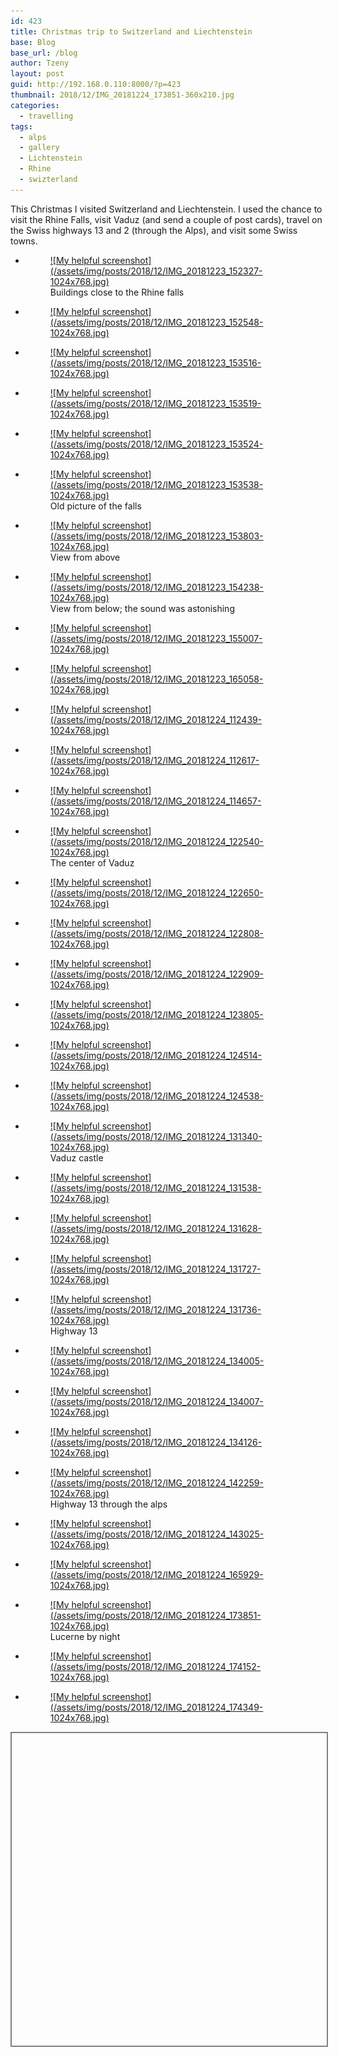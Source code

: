 ```yaml
---
id: 423
title: Christmas trip to Switzerland and Liechtenstein
base: Blog
base_url: /blog
author: Tzeny
layout: post
guid: http://192.168.0.110:8000/?p=423
thumbnail: 2018/12/IMG_20181224_173851-360x210.jpg
categories:
  - travelling
tags:
  - alps
  - gallery
  - Lichtenstein
  - Rhine
  - swizterland
---
```

This Christmas I visited Switzerland and Liechtenstein. I used the chance to visit the Rhine Falls, visit Vaduz (and send a couple of post cards), travel on the Swiss highways 13 and 2 (through the Alps), and visit some Swiss towns.

<ul class="wp-block-gallery columns-3 is-cropped">
  <li class="blocks-gallery-item">
    <figure><a href="https://tzeny.com/wp-content/uploads/2018/12/IMG_20181223_152327-1024x768.jpg" data-rel="lightbox-image-0" data-rl_title="" data-rl_caption="" title="">![My helpful screenshot](/assets/img/posts/2018/12/IMG_20181223_152327-1024x768.jpg)</a><figcaption>Buildings close to the Rhine falls</figcaption></figure>
  </li>
  <li class="blocks-gallery-item">
    <figure><a href="https://tzeny.com/wp-content/uploads/2018/12/IMG_20181223_152548-1024x768.jpg" data-rel="lightbox-image-1" data-rl_title="" data-rl_caption="" title="">![My helpful screenshot](/assets/img/posts/2018/12/IMG_20181223_152548-1024x768.jpg)</a></figure>
  </li>
  <li class="blocks-gallery-item">
    <figure><a href="https://tzeny.com/wp-content/uploads/2018/12/IMG_20181223_153516-1024x768.jpg" data-rel="lightbox-image-2" data-rl_title="" data-rl_caption="" title="">![My helpful screenshot](/assets/img/posts/2018/12/IMG_20181223_153516-1024x768.jpg)</a></figure>
  </li>
  <li class="blocks-gallery-item">
    <figure><a href="https://tzeny.com/wp-content/uploads/2018/12/IMG_20181223_153519-1024x768.jpg" data-rel="lightbox-image-3" data-rl_title="" data-rl_caption="" title="">![My helpful screenshot](/assets/img/posts/2018/12/IMG_20181223_153519-1024x768.jpg)</a></figure>
  </li>
  <li class="blocks-gallery-item">
    <figure><a href="https://tzeny.com/wp-content/uploads/2018/12/IMG_20181223_153524-1024x768.jpg" data-rel="lightbox-image-4" data-rl_title="" data-rl_caption="" title="">![My helpful screenshot](/assets/img/posts/2018/12/IMG_20181223_153524-1024x768.jpg)</a></figure>
  </li>
  <li class="blocks-gallery-item">
    <figure><a href="https://tzeny.com/wp-content/uploads/2018/12/IMG_20181223_153538-1024x768.jpg" data-rel="lightbox-image-5" data-rl_title="" data-rl_caption="" title="">![My helpful screenshot](/assets/img/posts/2018/12/IMG_20181223_153538-1024x768.jpg)</a><figcaption>Old picture of the falls</figcaption></figure>
  </li>
  <li class="blocks-gallery-item">
    <figure><a href="https://tzeny.com/wp-content/uploads/2018/12/IMG_20181223_153803-1024x768.jpg" data-rel="lightbox-image-6" data-rl_title="" data-rl_caption="" title="">![My helpful screenshot](/assets/img/posts/2018/12/IMG_20181223_153803-1024x768.jpg)</a><figcaption>View from above</figcaption></figure>
  </li>
  <li class="blocks-gallery-item">
    <figure><a href="https://tzeny.com/wp-content/uploads/2018/12/IMG_20181223_154238-1024x768.jpg" data-rel="lightbox-image-7" data-rl_title="" data-rl_caption="" title="">![My helpful screenshot](/assets/img/posts/2018/12/IMG_20181223_154238-1024x768.jpg)</a><figcaption>View from below; the sound was astonishing</figcaption></figure>
  </li>
  <li class="blocks-gallery-item">
    <figure><a href="https://tzeny.com/wp-content/uploads/2018/12/IMG_20181223_155007-1024x768.jpg" data-rel="lightbox-image-8" data-rl_title="" data-rl_caption="" title="">![My helpful screenshot](/assets/img/posts/2018/12/IMG_20181223_155007-1024x768.jpg)</a></figure>
  </li>
  <li class="blocks-gallery-item">
    <figure><a href="https://tzeny.com/wp-content/uploads/2018/12/IMG_20181223_165058-1024x768.jpg" data-rel="lightbox-image-9" data-rl_title="" data-rl_caption="" title="">![My helpful screenshot](/assets/img/posts/2018/12/IMG_20181223_165058-1024x768.jpg)</a></figure>
  </li>
  <li class="blocks-gallery-item">
    <figure><a href="https://tzeny.com/wp-content/uploads/2018/12/IMG_20181224_112439-1024x768.jpg" data-rel="lightbox-image-10" data-rl_title="" data-rl_caption="" title="">![My helpful screenshot](/assets/img/posts/2018/12/IMG_20181224_112439-1024x768.jpg)</a></figure>
  </li>
  <li class="blocks-gallery-item">
    <figure><a href="https://tzeny.com/wp-content/uploads/2018/12/IMG_20181224_112617-1024x768.jpg" data-rel="lightbox-image-11" data-rl_title="" data-rl_caption="" title="">![My helpful screenshot](/assets/img/posts/2018/12/IMG_20181224_112617-1024x768.jpg)</a></figure>
  </li>
  <li class="blocks-gallery-item">
    <figure><a href="https://tzeny.com/wp-content/uploads/2018/12/IMG_20181224_114657-1024x768.jpg" data-rel="lightbox-image-12" data-rl_title="" data-rl_caption="" title="">![My helpful screenshot](/assets/img/posts/2018/12/IMG_20181224_114657-1024x768.jpg)</a></figure>
  </li>
  <li class="blocks-gallery-item">
    <figure><a href="https://tzeny.com/wp-content/uploads/2018/12/IMG_20181224_122540-1024x768.jpg" data-rel="lightbox-image-13" data-rl_title="" data-rl_caption="" title="">![My helpful screenshot](/assets/img/posts/2018/12/IMG_20181224_122540-1024x768.jpg)</a><figcaption>The center of Vaduz</figcaption></figure>
  </li>
  <li class="blocks-gallery-item">
    <figure><a href="https://tzeny.com/wp-content/uploads/2018/12/IMG_20181224_122650-1024x768.jpg" data-rel="lightbox-image-14" data-rl_title="" data-rl_caption="" title="">![My helpful screenshot](/assets/img/posts/2018/12/IMG_20181224_122650-1024x768.jpg)</a></figure>
  </li>
  <li class="blocks-gallery-item">
    <figure><a href="https://tzeny.com/wp-content/uploads/2018/12/IMG_20181224_122808-1024x768.jpg" data-rel="lightbox-image-15" data-rl_title="" data-rl_caption="" title="">![My helpful screenshot](/assets/img/posts/2018/12/IMG_20181224_122808-1024x768.jpg)</a></figure>
  </li>
  <li class="blocks-gallery-item">
    <figure><a href="https://tzeny.com/wp-content/uploads/2018/12/IMG_20181224_122909-1024x768.jpg" data-rel="lightbox-image-16" data-rl_title="" data-rl_caption="" title="">![My helpful screenshot](/assets/img/posts/2018/12/IMG_20181224_122909-1024x768.jpg)</a></figure>
  </li>
  <li class="blocks-gallery-item">
    <figure><a href="https://tzeny.com/wp-content/uploads/2018/12/IMG_20181224_123805-1024x768.jpg" data-rel="lightbox-image-17" data-rl_title="" data-rl_caption="" title="">![My helpful screenshot](/assets/img/posts/2018/12/IMG_20181224_123805-1024x768.jpg)</a></figure>
  </li>
  <li class="blocks-gallery-item">
    <figure><a href="https://tzeny.com/wp-content/uploads/2018/12/IMG_20181224_124514-1024x768.jpg" data-rel="lightbox-image-18" data-rl_title="" data-rl_caption="" title="">![My helpful screenshot](/assets/img/posts/2018/12/IMG_20181224_124514-1024x768.jpg)</a></figure>
  </li>
  <li class="blocks-gallery-item">
    <figure><a href="https://tzeny.com/wp-content/uploads/2018/12/IMG_20181224_124538-1024x768.jpg" data-rel="lightbox-image-19" data-rl_title="" data-rl_caption="" title="">![My helpful screenshot](/assets/img/posts/2018/12/IMG_20181224_124538-1024x768.jpg)</a></figure>
  </li>
  <li class="blocks-gallery-item">
    <figure><a href="https://tzeny.com/wp-content/uploads/2018/12/IMG_20181224_131340-1024x768.jpg" data-rel="lightbox-image-20" data-rl_title="" data-rl_caption="" title="">![My helpful screenshot](/assets/img/posts/2018/12/IMG_20181224_131340-1024x768.jpg)</a><figcaption>Vaduz castle</figcaption></figure>
  </li>
  <li class="blocks-gallery-item">
    <figure><a href="https://tzeny.com/wp-content/uploads/2018/12/IMG_20181224_131538-1024x768.jpg" data-rel="lightbox-image-21" data-rl_title="" data-rl_caption="" title="">![My helpful screenshot](/assets/img/posts/2018/12/IMG_20181224_131538-1024x768.jpg)</a></figure>
  </li>
  <li class="blocks-gallery-item">
    <figure><a href="https://tzeny.com/wp-content/uploads/2018/12/IMG_20181224_131628-1024x768.jpg" data-rel="lightbox-image-22" data-rl_title="" data-rl_caption="" title="">![My helpful screenshot](/assets/img/posts/2018/12/IMG_20181224_131628-1024x768.jpg)</a></figure>
  </li>
  <li class="blocks-gallery-item">
    <figure><a href="https://tzeny.com/wp-content/uploads/2018/12/IMG_20181224_131727-1024x768.jpg" data-rel="lightbox-image-23" data-rl_title="" data-rl_caption="" title="">![My helpful screenshot](/assets/img/posts/2018/12/IMG_20181224_131727-1024x768.jpg)</a></figure>
  </li>
  <li class="blocks-gallery-item">
    <figure><a href="https://tzeny.com/wp-content/uploads/2018/12/IMG_20181224_131736-1024x768.jpg" data-rel="lightbox-image-24" data-rl_title="" data-rl_caption="" title="">![My helpful screenshot](/assets/img/posts/2018/12/IMG_20181224_131736-1024x768.jpg)</a><figcaption>Highway 13</figcaption></figure>
  </li>
  <li class="blocks-gallery-item">
    <figure><a href="https://tzeny.com/wp-content/uploads/2018/12/IMG_20181224_134005-1024x768.jpg" data-rel="lightbox-image-25" data-rl_title="" data-rl_caption="" title="">![My helpful screenshot](/assets/img/posts/2018/12/IMG_20181224_134005-1024x768.jpg)</a></figure>
  </li>
  <li class="blocks-gallery-item">
    <figure><a href="https://tzeny.com/wp-content/uploads/2018/12/IMG_20181224_134007-1024x768.jpg" data-rel="lightbox-image-26" data-rl_title="" data-rl_caption="" title="">![My helpful screenshot](/assets/img/posts/2018/12/IMG_20181224_134007-1024x768.jpg)</a></figure>
  </li>
  <li class="blocks-gallery-item">
    <figure><a href="https://tzeny.com/wp-content/uploads/2018/12/IMG_20181224_134126-1024x768.jpg" data-rel="lightbox-image-27" data-rl_title="" data-rl_caption="" title="">![My helpful screenshot](/assets/img/posts/2018/12/IMG_20181224_134126-1024x768.jpg)</a></figure>
  </li>
  <li class="blocks-gallery-item">
    <figure><a href="https://tzeny.com/wp-content/uploads/2018/12/IMG_20181224_142259-1024x768.jpg" data-rel="lightbox-image-28" data-rl_title="" data-rl_caption="" title="">![My helpful screenshot](/assets/img/posts/2018/12/IMG_20181224_142259-1024x768.jpg)</a><figcaption>Highway 13 through the alps</figcaption></figure>
  </li>
  <li class="blocks-gallery-item">
    <figure><a href="https://tzeny.com/wp-content/uploads/2018/12/IMG_20181224_143025-1024x768.jpg" data-rel="lightbox-image-29" data-rl_title="" data-rl_caption="" title="">![My helpful screenshot](/assets/img/posts/2018/12/IMG_20181224_143025-1024x768.jpg)</a></figure>
  </li>
  <li class="blocks-gallery-item">
    <figure><a href="https://tzeny.com/wp-content/uploads/2018/12/IMG_20181224_165929-1024x768.jpg" data-rel="lightbox-image-30" data-rl_title="" data-rl_caption="" title="">![My helpful screenshot](/assets/img/posts/2018/12/IMG_20181224_165929-1024x768.jpg)</a></figure>
  </li>
  <li class="blocks-gallery-item">
    <figure><a href="https://tzeny.com/wp-content/uploads/2018/12/IMG_20181224_173851-1024x768.jpg" data-rel="lightbox-image-31" data-rl_title="" data-rl_caption="" title="">![My helpful screenshot](/assets/img/posts/2018/12/IMG_20181224_173851-1024x768.jpg)</a><figcaption>Lucerne by night</figcaption></figure>
  </li>
  <li class="blocks-gallery-item">
    <figure><a href="https://tzeny.com/wp-content/uploads/2018/12/IMG_20181224_174152-1024x768.jpg" data-rel="lightbox-image-32" data-rl_title="" data-rl_caption="" title="">![My helpful screenshot](/assets/img/posts/2018/12/IMG_20181224_174152-1024x768.jpg)</a></figure>
  </li>
  <li class="blocks-gallery-item">
    <figure><a href="https://tzeny.com/wp-content/uploads/2018/12/IMG_20181224_174349-1024x768.jpg" data-rel="lightbox-image-33" data-rl_title="" data-rl_caption="" title="">![My helpful screenshot](/assets/img/posts/2018/12/IMG_20181224_174349-1024x768.jpg)</a></figure>
  </li>
</ul><div id="map\_ol3js\_2" class="map undefined" data-map\_name="undefined" data-map="map\_ol3js_2" style="width:100%; height:500px; overflow:hidden;border:2px solid grey;" > 

<div id="map_ol3js_2_popup" class="ol-popup" >
  <a href="#" id="map_ol3js_2_popup-closer" class="ol-popup-closer"></a> 
  
  <div id="map_ol3js_2_popup-content" >
  </div>
</div></div> 

<link rel="stylesheet" href="http://tzeny.com/wp-content/plugins/osm/js/OL/6.1.1/css/ol.css" type="text/css" />

<link rel="stylesheet" href="http://tzeny.com/wp-content/plugins/osm/css/osm_map_v3.css" type="text/css" />

<link rel="stylesheet" href="http://tzeny.com/wp-content/plugins/osm/css/osm_map.css" type="text/css" />

<!-- The line below is only needed for old environments like Internet Explorer and Android 4.x -->
